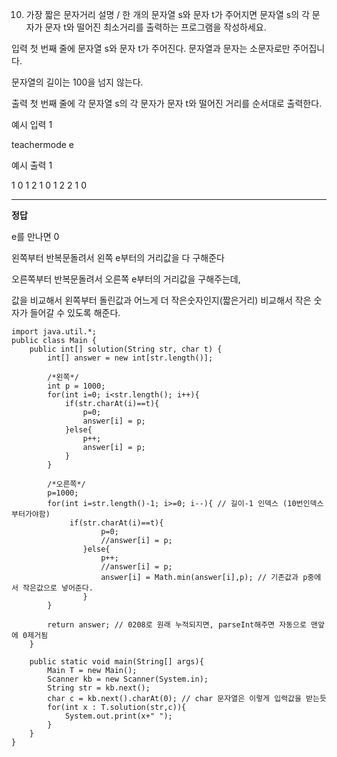 10. 가장 짧은 문자거리
    설명
/
한 개의 문자열 s와 문자 t가 주어지면 문자열 s의 각 문자가 문자 t와 떨어진 최소거리를 출력하는 프로그램을 작성하세요.

입력
첫 번째 줄에 문자열 s와 문자 t가 주어진다. 문자열과 문자는 소문자로만 주어집니다.

문자열의 길이는 100을 넘지 않는다.

출력
첫 번째 줄에 각 문자열 s의 각 문자가 문자 t와 떨어진 거리를 순서대로 출력한다.

예시 입력 1

teachermode e

예시 출력 1

1 0 1 2 1 0 1 2 2 1 0

---

**정답**

e를 만나면 0

왼쪽부터 반복문돌려서 왼쪽 e부터의 거리값을 다 구해준다

오른쪽부터 반복문돌려서 오른쪽 e부터의 거리값을 구해주는데,

값을 비교해서 왼쪽부터 돌린값과 어느게 더 작은숫자인지(짧은거리) 비교해서 작은 숫자가 들어갈 수 있도록 해준다.

```
import java.util.*;
public class Main {
    public int[] solution(String str, char t) {
        int[] answer = new int[str.length()];

        /*왼쪽*/
        int p = 1000;
        for(int i=0; i<str.length(); i++){
            if(str.charAt(i)==t){
                p=0;
                answer[i] = p;
            }else{
                p++;
                answer[i] = p;
            }
        }

        /*오른쪽*/
        p=1000;
        for(int i=str.length()-1; i>=0; i--){ // 길이-1 인덱스 (10번인덱스부터가야함)
             if(str.charAt(i)==t){
                    p=0;
                    //answer[i] = p;
                }else{
                    p++;
                    //answer[i] = p;
                    answer[i] = Math.min(answer[i],p); // 기존값과 p중에서 작은값으로 넣어준다.
                }
        }

        return answer; // 0208로 원래 누적되지면, parseInt해주면 자동으로 맨앞에 0제거됨
    }

    public static void main(String[] args){
        Main T = new Main();
        Scanner kb = new Scanner(System.in);
        String str = kb.next();
        char c = kb.next().charAt(0); // char 문자열은 이렇게 입력값을 받는듯
        for(int x : T.solution(str,c)){
            System.out.print(x+" ");
        }
    }
}
```
